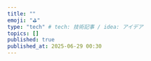 ```yaml
---
title: ""
emoji: "⛳"
type: "tech" # tech: 技術記事 / idea: アイデア
topics: []
published: true
published_at: 2025-06-29 00:30
---
```

